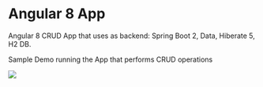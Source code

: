 # Angular 8 App

Angular 8 CRUD App that uses as backend: Spring Boot 2, Data, Hiberate 5, H2 DB.




Sample Demo running the App that performs CRUD operations

<img src="https://user-images.githubusercontent.com/29027414/76660720-da87c300-6579-11ea-9769-429cf81c8175.gif" />
